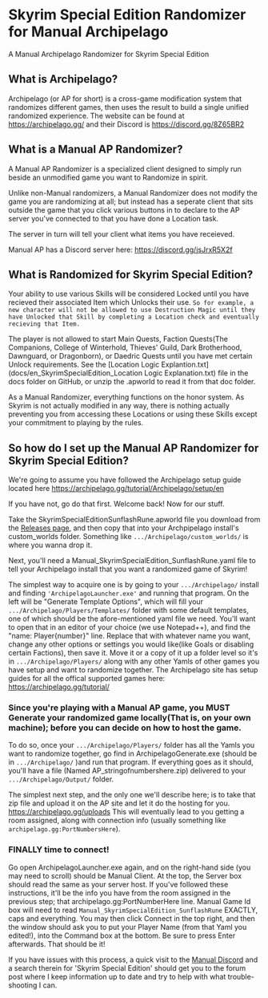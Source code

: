 # Skyrim Special Edition Randomizer for Manual Archipelago
 A Manual Archipelago Randomizer for Skyrim Special Edition

## What is Archipelago?

Archipelago (or AP for short) is a cross-game modification system that randomizes different games, then uses the result to build a single unified randomized experience.
The website can be found at https://archipelago.gg/ and their Discord is https://discord.gg/8Z65BR2

## What is a Manual AP Randomizer?

A Manual AP Randomizer is a specialized client designed to simply run beside an unmodified game you want to Randomize in spirit.

Unlike non-Manual randomizers, a Manual Randomizer does not modify the game you are randomizing at all; but instead has a seperate client that sits outside the game that you click various buttons in to declare to the AP server you've connected to that you have done a Location task.

The server in turn will tell your client what items you have receieved.

Manual AP has a Discord server here: https://discord.gg/jsJrxR5X2f

## What is Randomized for Skyrim Special Edition?

Your ability to use various Skills will be considered Locked until you have recieved their associated Item which Unlocks their use.
    `So for example, a new character will not be allowed to use Destruction Magic until they have Unlocked that Skill by completing a Location check and eventually recieving that Item.`

The player is not allowed to start Main Quests, Faction Quests(The Companions, College of Winterhold, Thieves' Guild, Dark Brotherhood, Dawnguard, or Dragonborn), or Daedric Quests until you have met certain Unlock requirements. See the [Location Logic Explantion.txt](docs/en_SkyrimSpecialEdition_Location Logic Explanation.txt) file in the docs folder on GitHub, or unzip the .apworld to read it from that doc folder.

As a Manual Randomizer, everything functions on the honor system. As Skyrim is not actually modified in any way, there is nothing actually preventing you from accessing these Locations or using these Skills except your commitment to playing by the rules.

## So how do I set up the Manual AP Randomizer for Skyrim Special Edition?

We're going to assume you have followed the Archipelago setup guide located here https://archipelago.gg/tutorial/Archipelago/setup/en

If you have not, go do that first.
Welcome back! Now for our stuff.

Take the SkyrimSpecialEditionSunflashRune.apworld file you download from the [Releases page](https://github.com/SunflashRune/Skyrim-Special-Edition-Randomizer-for-Manual-Archipelago/releases/latest), and then copy that into your Archpipelago install's custom_worlds folder. Something like `.../Archipelago/custom_worlds/` is where you wanna drop it.

Next, you'll need a Manual_SkyrimSpecialEdition_SunflashRune.yaml file to tell your Archipelago install that you want a randomized game of Skyrim!

The simplest way to acquire one is by going to your `.../Archipelago/` install and finding `'ArchipelagoLauncher.exe'` and running that program.
On the left will be "Generate Template Options", which will fill your `.../Archipelago/Players/Templates/` folder with some default templates, one of which should be the afore-mentioned yaml file we need.
You'll want to open that in an editor of your choice (we use Notepad++), and find the "name: Player{number}" line. Replace that with whatever name you want, change any other options or settings you would like(like Goals or disabling certain Factions), then save it.
Move it or a copy of it up a folder level so it's in `.../Archipelago/Players/` along with any other Yamls of other games you have setup and want to randomize together.
The Archipelago site has setup guides for all the offical supported games here: https://archipelago.gg/tutorial/

### Since you're playing with a Manual AP game, you MUST Generate your randomized game locally(That is, on your own machine); before you can decide on how to host the game.

To do so, once your `.../Archipelago/Players/` folder has all the Yamls you want to randomize together, go find in ArchipelagoGenerate.exe (should be in `.../Archipelago/` )and run that program.
If everything goes as it should, you'll have a file (Named AP_stringofnumbershere.zip) delivered to your `.../Archipelago/Output/` folder.

The simplest next step, and the only one we'll describe here; is to take that zip file and upload it on the AP site and let it do the hosting for you.
https://archipelago.gg/uploads
This will eventually lead to you getting a room assigned, along with connection info (usually something like `archipelago.gg:PortNumbersHere`).

### FINALLY time to connect!

Go open ArchipelagoLauncher.exe again, and on the right-hand side (you may need to scroll) should be Manual Client.
At the top, the Server box should read the same as your server host. If you've followed these instructions, it'll be the info you have from the room assigned in the previous step; that archipelago.gg:PortNumberHere line. 
Manual Game Id box will need to read `Manual_SkyrimSpecialEdition_SunflashRune`  EXACTLY, caps and everything.
You may then click Connect in the top right, and then the window should ask you to put your Player Name (from that Yaml you edited!), into the Command box at the bottom. Be sure to press Enter afterwards.
That should be it!


If you have issues with this process, a quick visit to the [Manual Discord](https://discord.gg/jsJrxR5X2f) and a search therein for 'Skyrim Special Edition' should get you to the forum post where I keep information up to date and try to help with what trouble-shooting I can. 

